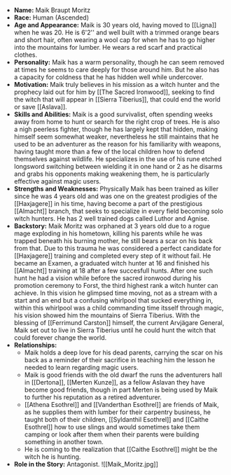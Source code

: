 
- **Name:** Maik Braupt Moritz
- **Race:** Human (Ascended)
- **Age and Appearance:** Maik is 30 years old, having moved to [[Ligna]] when he was 20. He is 6'2'' and well built with a trimmed orange bears and short hair, often wearing a wool cap for when he has to go higher into the mountains for lumber. He wears a red scarf and practical clothes.
- **Personality:** Maik has a warm personality, though he can seem removed at times he seems to care deeply for those around him. But he also has a capacity for coldness that he has hidden well while undercover.
- **Motivation:** Maik truly believes in his mission as a witch hunter and the prophecy laid out for him by [[The Sacred Ironwood]], seeking to find the witch that will appear in [[Sierra Tiberius]], that could end the world or save [[Aslava]].
- **Skills and Abilities:** Maik is a good survivalist, often spending weeks away from home to hunt or search for the right crop of trees. He is also a nigh peerless fighter, though he has largely kept that hidden, making himself seem somewhat weaker, nevertheless he still maintains that he used to be an adventurer as the reason for his familiarity with weapons, having taught more than a few of the local children how to defend themselves against wildlife. He specializes in the use of his rune etched longsword switching between wielding it in one hand or 2 as he disarms and grabs his opponents making weakening them, he is particularly effective against magic users.
- **Strengths and Weaknesses:** Physically Maik has been trained as killer since he was 4 years old and was one on the greatest prodigies of the [[Haxjagere]] in his time, having become a part of the prestigious [[Almacht]] branch, that seeks to specialize in every field becoming solo witch hunters. He has 2 well trained dogs called Luthor and Agnise.
- **Backstory:** Maik Moritz was orphaned at 3 years old due to a rogue mage exploding in his hometown, killing his parents while he was trapped beneath his burning mother, he still bears a scar on his back from that. Due to this trauma he was considered a perfect candidate for [[Haxjagere]] training and completed every step of it without fail. He became an Examen, a graduated witch hunter at 16 and finished his [[Almacht]] training at 18 after a few succesfull hunts. After one such hunt he had a vision while before the sacred ironwood during his promotion ceremony to Forst, the third highest rank a witch hunter can achieve. In this vision he glimpsed time moving, not as a stream with a start and an end but a confusing whirlpool that sucked everything in, within this whirlpool was a child commanding time itsself through magic, his vision showed him the mountains of Sierra Tiberius. With the blessing of [[Ferrimund Carston]] himself, the current Arvjägare General, Maik set out to live in Sierra Tiberius until he could hunt the witch that could forever change the world.
- **Relationships:** 
	- Maik holds a deep love for his dead parents, carrying the scar on his back as a reminder of their sacrifice in teaching him the lesson he needed to learn regarding magic users.
	- Maik is good friends with the old dwarf the runs the adventurers hall in [[Dertona]], [[Merten Kunze]], as a fellow Aslavan they have become good friends, though in part Merten is being used by Maik to further his reputation as a retired adventurer.
	- [[Athena Esothrel]] and [[Vanderthan Esothrel]] are friends of Maik, as he supplies them with lumber for their carpentry business, he taught both of their children, [[Syldanthil Esothrel]] and [[Caithe Esothrel]] how to use slings and would sometimes take them camping or look after them when their parents were building something in another town.
	- He is coming to the realization that [[Caithe Esothrel]] might be the witch he is hunting.
- **Role in the Story:** Antagonist.
![[Maik_Moritz.jpg]]